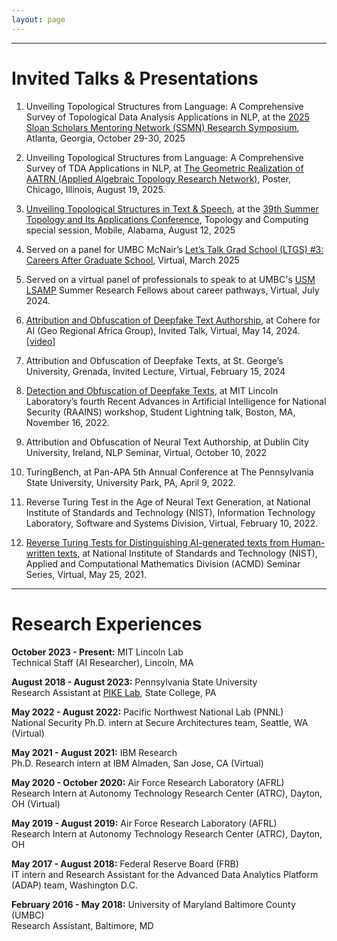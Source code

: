 ```yaml
---
layout: page
---
```


---
# Invited Talks & Presentations #

1. Unveiling Topological Structures from Language: A Comprehensive Survey of Topological Data Analysis Applications in NLP, at the [2025 Sloan Scholars Mentoring Network (SSMN) Research Symposium](https://sloan-scholars.ssrc.org/page/ssmn-research-symposium-2025), Atlanta, Georgia, October 29-30, 2025
   
2. Unveiling Topological Structures from Language: A Comprehensive Survey of TDA Applications in NLP, at [The Geometric Realization of AATRN (Applied Algebraic Topology Research Network)](https://www.imsi.institute/activities/the-geometric-realization-of-aatrn-applied-algebraic-topology-research-network/), Poster, Chicago, Illinois, August 19, 2025.
   
3. [Unveiling Topological Structures in Text & Speech](https://preview.scholarlattice.org/submissions/92c24bde-f362-47b2-89c4-ead8d66ce4af), at the [39th Summer Topology and Its
Applications Conference](https://preview.scholarlattice.org/collections/26c1e386-636e-4ed2-8818-3ec1444a4e98), Topology and Computing special session, Mobile, Alabama, August 12, 2025

4. Served on a panel for UMBC McNair’s [Let’s Talk Grad School (LTGS) #3: Careers After Graduate School](https://my3.my.umbc.edu/groups/public-mcnair/events/137605), Virtual, March 2025 

5.  Served on a virtual panel of professionals to speak to at UMBC's [USM LSAMP](https://lsamp.umbc.edu/program-description/usm-lsamp-research-program/) Summer Research Fellows about career pathways, Virtual, July 2024.

6. [Attribution and Obfuscation of Deepfake Text Authorship](https://cohere.com/events/c4ai-Adaku-Uchendu-2024), at Cohere for AI (Geo Regional Africa Group),
Invited Talk, Virtual, May 14, 2024. [[video](https://www.youtube.com/watch?v=xDzJUReTQlE&ab_channel=Cohere)]
  
7. Attribution and Obfuscation of Deepfake Texts, at St. George’s University, Grenada, Invited Lecture,
Virtual, February 15, 2024

8. [Detection and Obfuscation of Deepfake Texts](https://docs.google.com/presentation/d/1PxyxpOmEuucXb7V5_8FmR5AkQNOuE83U/edit?usp=sharing&ouid=102754510984142247028&rtpof=true&sd=true), at MIT Lincoln Laboratory’s fourth Recent Advances in Artificial Intelligence for National Security (RAAINS) workshop, Student Lightning talk, Boston, MA, November 16, 2022.
   
9. Attribution and Obfuscation of Neural Text Authorship, at Dublin City University, Ireland, NLP Seminar, Virtual, October 10, 2022
    
10. TuringBench, at Pan-APA 5th Annual Conference at The Pennsylvania State University, University Park, PA, April 9, 2022.

11. Reverse Turing Test in the Age of Neural Text Generation, at National Institute of Standards and Technology (NIST), Information Technology Laboratory, Software and Systems Division, Virtual, February 10, 2022.

12. [Reverse Turing Tests for Distinguishing AI-generated texts from Human-written texts](https://www.nist.gov/itl/math/acmd-seminar-reverse-turing-tests-distinguishing-ai-generated-texts-human-written-texts), at National Institute of Standards and Technology (NIST), Applied and
Computational Mathematics Division (ACMD) Seminar Series, Virtual, May 25, 2021.


---
# Research Experiences #

**October 2023 - Present:** MIT Lincoln Lab <br /> 
Technical Staff (AI Researcher), Lincoln, MA

**August 2018 - August 2023:** Pennsylvania State University <br />
Research Assistant at [PIKE Lab](http://pike.psu.edu/), State College, PA

**May 2022 - August 2022:** Pacific Northwest National Lab (PNNL)<br />
National Security Ph.D. intern at Secure Architectures team, Seattle, WA (Virtual)

**May 2021 - August 2021:** IBM Research <br />
Ph.D. Research intern at IBM Almaden, San Jose, CA (Virtual)

**May 2020 - October 2020:** Air Force Research Laboratory (AFRL) <br />
Research Intern at Autonomy Technology Research Center (ATRC), Dayton, OH (Virtual)

**May 2019 - August 2019:** Air Force Research Laboratory (AFRL) <br />
Research Intern at Autonomy Technology Research Center (ATRC), Dayton, OH

**May 2017 - August 2018:** Federal Reserve Board (FRB) <br />
IT intern and Research Assistant for the Advanced Data Analytics Platform (ADAP) team, Washington D.C.

**February 2016 - May 2018:** University of Maryland Baltimore County (UMBC) <br />
Research Assistant, Baltimore, MD

